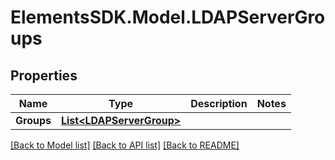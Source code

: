 # ElementsSDK.Model.LDAPServerGroups

## Properties

Name | Type | Description | Notes
------------ | ------------- | ------------- | -------------
**Groups** | [**List&lt;LDAPServerGroup&gt;**](LDAPServerGroup.md) |  | 

[[Back to Model list]](../README.md#documentation-for-models) [[Back to API list]](../README.md#documentation-for-api-endpoints) [[Back to README]](../README.md)

